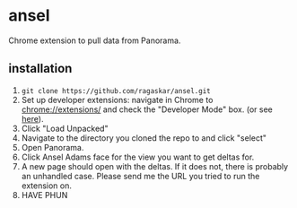 # ansel
Chrome extension to pull data from Panorama. 

## installation

1. `git clone https://github.com/ragaskar/ansel.git`
1. Set up developer extensions: navigate in Chrome to [chrome://extensions/](chrome://extensions/) and check the "Developer Mode" box. (or see [here](https://developer.chrome.com/extensions/faq#faq-dev-01)).
1. Click "Load Unpacked"
1. Navigate to the directory you cloned the repo to and click "select"
1. Open Panorama. 
1. Click Ansel Adams face for the view you want to get deltas for. 
1. A new page should open with the deltas. If it does not, there is probably an unhandled case. Please send me the URL you tried to run the extension on. 
1. HAVE PHUN
